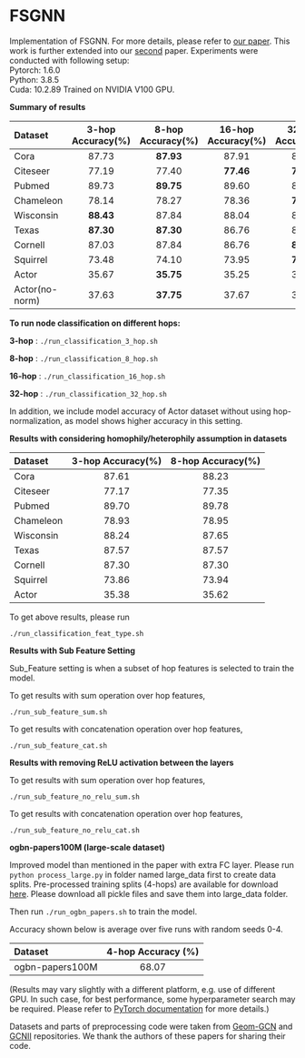 # FSGNN
Implementation of FSGNN. For more details, please refer to [our paper](https://arxiv.org/abs/2105.07634).
This work is further extended into our [second](https://arxiv.org/abs/2111.06748) paper.
Experiments were conducted with following setup:  
Pytorch: 1.6.0  
Python: 3.8.5  
Cuda: 10.2.89
Trained on NVIDIA V100 GPU.

**Summary of results**

| **Dataset** | **3-hop Accuracy(%)** | **8-hop Accuracy(%)** | **16-hop Accuracy(%)** | **32-hop Accuracy(%)** |
| :-------------- | :---------------------: | :---------------------: | :--------------------: | :--------------------: |
| Cora            | 87\.73                  |       **87\.93**        | 87\.91                 | 87\.83                 |
| Citeseer        | 77\.19                  | 77\.40                  | **77\.46**             | **77\.46**             |
| Pubmed          | 89\.73                  |       **89\.75**        | 89\.60                 | 89\.63                 |
| Chameleon       | 78\.14                  | 78\.27                  | 78\.36                 | **78\.53**             |
| Wisconsin       |       **88\.43**        | 87\.84                  | 88\.04                 | 88\.24                 |
| Texas           |       **87\.30**   |       **87\.30**        | 86\.76                 | 86\.76                 |
| Cornell         | 87\.03                  | 87\.84                  | 86\.76                 | **88\.11**             |
| Squirrel        | 73\.48                  | 74\.10                  | 73\.95                 | **74\.15**             |
| Actor           | 35\.67                  |       **35\.75**        | 35\.25                 | 35\.22                 |
| Actor(no-norm)  | 37\.63                  | **37\.75**              | 37\.67                 | 37\.62                 |

**To run node classification on different hops:**

**3-hop** : ```./run_classification_3_hop.sh```

**8-hop** : ```./run_classification_8_hop.sh```

**16-hop** : ```./run_classification_16_hop.sh```

**32-hop** : ```./run_classification_32_hop.sh```


In addition, we include model accuracy of Actor dataset without using hop-normalization, as model shows higher accuracy in this setting.

**Results with considering homophily/heterophily assumption in datasets**

| **Dataset** | **3-hop Accuracy(%)** | **8-hop Accuracy(%)** |
| :---------- | :-------------------: | :-------------------: |
| Cora        | 87\.61                | 88\.23                |
| Citeseer    | 77\.17                | 77\.35                |
| Pubmed      | 89\.70                | 89\.78                |
| Chameleon   | 78\.93                | 78\.95                |
| Wisconsin   | 88\.24                | 87\.65                |
| Texas       | 87\.57                | 87\.57                |
| Cornell     | 87\.30                | 87\.30                |
| Squirrel    | 73\.86                | 73\.94                |
| Actor       | 35\.38                | 35\.62                |

To get above results, please run

```./run_classification_feat_type.sh```


**Results with Sub Feature Setting**

Sub_Feature setting is when a subset of hop features is selected to train the model.

To get results with sum operation over hop features,

```./run_sub_feature_sum.sh```

To get results with concatenation operation over hop features,

```./run_sub_feature_cat.sh```

**Results with removing ReLU activation between the layers**

To get results with sum operation over hop features,

```./run_sub_feature_no_relu_sum.sh```

To get results with concatenation operation over hop features,

```./run_sub_feature_no_relu_cat.sh```

**ogbn-papers100M (large-scale dataset)**

Improved model than mentioned in the paper with extra FC layer.
Please run ```python process_large.py``` in folder named large_data first to create data splits. Pre-processed training splits (4-hops) are available for download [here](https://zenodo.org/record/5543949). Please download all pickle
files and save them into large_data folder.

Then run ```./run_ogbn_papers.sh``` to train the model.

Accuracy shown below is average over five runs with random seeds 0-4.

| **Dataset**     | **4-hop Accuracy (%)** |
| :-------------- | :---------------------: |
| ogbn-papers100M | 68\.07                 |



(Results may vary slightly with a different platform, e.g. use of different GPU. In such case, for best performance, some hyperparameter search may be required. Please refer to [PyTorch documentation](https://pytorch.org/docs/stable/notes/randomness.html) for more details.)

Datasets and parts of preprocessing code were taken from [Geom-GCN](https://github.com/graphdml-uiuc-jlu/geom-gcn) and [GCNII](https://github.com/chennnM/GCNII) repositories. We thank the authors of these papers for sharing their code.


